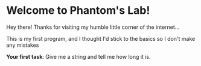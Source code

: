 # Welcome to Phantom's Lab!

Hey there! Thanks for visiting my humble little corner of the internet...

This is my first program, and I thought I'd stick to the basics so I don't make
any mistakes

**Your first task**: Give me a string and
tell me how long it is.